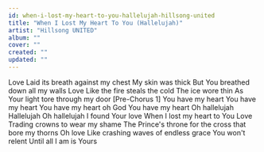```yaml
---
id: when-i-lost-my-heart-to-you-hallelujah-hillsong-united
title: "When I Lost My Heart To You (Hallelujah)"
artist: "Hillsong UNITED"
album: ""
cover: ""
created: ""
updated: ""
---
```


Love
Laid its breath against my chest
My skin was thick
But You breathed down all my walls
Love
Like the fire steals the cold
The ice wore thin
As Your light tore through my door
[Pre-Chorus 1]
You have my heart
You have my heart
You have my heart oh God
You have my heart
Oh hallelujah
Hallelujah
Oh hallelujah
I found Your love
When I lost my heart to You
Love
Trading crowns to wear my shame
The Prince's throne for the cross that bore my thorns
Oh love
Like crashing waves of endless grace
You won't relent
Until all I am is Yours